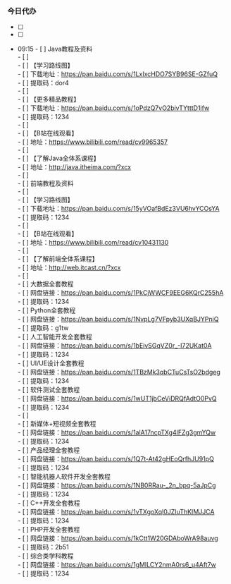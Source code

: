 ### 今日代办
- [ ] 
- [ ]  



- 09:15 - [ ] Java教程及资料<br>- [ ] <br>- [ ] 【学习路线图】<br>- [ ] 下载地址：https://pan.baidu.com/s/1LxIxcHDO7SYB96SE-GZfuQ<br>- [ ] 提取码：dor4<br>- [ ] <br>- [ ] 【更多精品教程】<br>- [ ] 下载地址：https://pan.baidu.com/s/1oPdzQ7vO2bivTYtttD1jfw <br>- [ ] 提取码：1234<br>- [ ] <br>- [ ] 【B站在线观看】<br>- [ ] 地址：https://www.bilibili.com/read/cv9965357<br>- [ ] <br>- [ ] 【了解Java全体系课程】<br>- [ ] 地址：http://java.itheima.com/?xcx<br>- [ ] <br>- [ ] 前端教程及资料<br>- [ ] <br>- [ ] 【学习路线图】<br>- [ ] 下载地址：https://pan.baidu.com/s/15yVOafBdEz3VU6hvYCOsYA<br>- [ ] 提取码：1234<br>- [ ] <br>- [ ] 【B站在线观看】<br>- [ ] 地址：https://www.bilibili.com/read/cv10431130<br>- [ ] <br>- [ ] 【了解前端全体系课程】<br>- [ ] 地址：http://web.itcast.cn/?xcx<br>- [ ] <br>- [ ] 大数据全套教程<br>- [ ] 网盘链接：https://pan.baidu.com/s/1PkCjWWCF9EEG6KQrC255hA<br>- [ ] 提取码：1234<br>- [ ] Python全套教程<br>- [ ] 网盘链接：https://pan.baidu.com/s/1NvpLg7VFpyb3UXqBJYPniQ<br>- [ ] 提取码：g1tw<br>- [ ] 人工智能开发全套教程<br>- [ ] 网盘链接：https://pan.baidu.com/s/1bEivSGqVZ0r_-I72UKat0A<br>- [ ] 提取码：1234<br>- [ ] UI/UE设计全套教程<br>- [ ] 网盘链接：https://pan.baidu.com/s/1TBzMk3qbCTuCsTsO2bdgeg<br>- [ ] 提取码：1234<br>- [ ] 软件测试全套教程<br>- [ ] 网盘链接：https://pan.baidu.com/s/1wUT1jbCeViDRQfAdtO0PvQ<br>- [ ] 提取码：1234<br>- [ ] <br>- [ ] 新媒体+短视频全套教程<br>- [ ] 网盘链接：https://pan.baidu.com/s/1alA17ncpTXg4lFZg3gmYQw<br>- [ ] 提取码：1234<br>- [ ] 产品经理全套教程<br>- [ ] 网盘链接：https://pan.baidu.com/s/1Q7t-At42gHEoQrfhJU91pQ<br>- [ ] 提取码：1234<br>- [ ] 智能机器人软件开发全套教程<br>- [ ] 网盘链接：https://pan.baidu.com/s/1NB0RRau-_2n_bpq-5aJpCg<br>- [ ] 提取码：1234<br>- [ ] C++开发全套教程<br>- [ ] 网盘链接：https://pan.baidu.com/s/1vTXgoXql0JZIuThKIMJJCA<br>- [ ] 提取码：1234<br>- [ ] PHP开发全套教程<br>- [ ] 网盘链接：https://pan.baidu.com/s/1kCtt1W20GDAboWrA98auvg<br>- [ ] 提取码：2b51<br>- [ ] 综合类学科教程<br>- [ ] 网盘链接：https://pan.baidu.com/s/1gMILCY2nmA0rs6_u4Aft7w<br>- [ ] 提取码：1234<br>